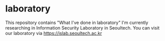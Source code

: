# laboratory
This repository contains "What I've done in laboratory"
I'm currently researching in Information Security Laboratory in Seoultech.
You can visit our laboratory via https://islab.seoultech.ac.kr

